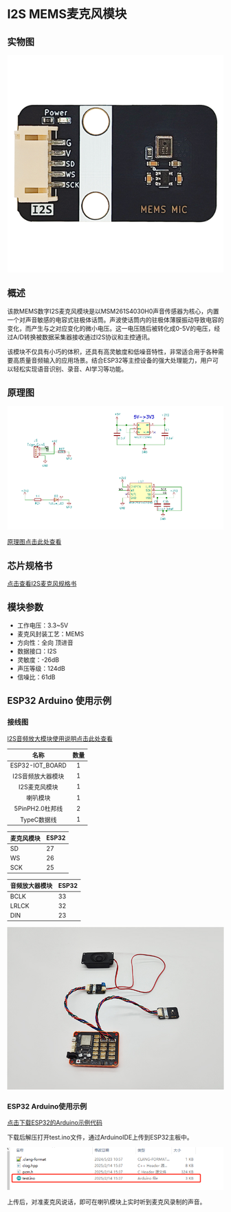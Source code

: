 # I2S MEMS麦克风模块

## 实物图

![实物图](picture/physical_model.jpg)

## 概述

该款MEMS数字I2S麦克风模块是以MSM261S4030H0声音传感器为核心，内置一个对声音敏感的电容式驻极体话筒。声波使话筒内的驻极体薄膜振动导致电容的变化，而产生与之对应变化的微小电压。这一电压随后被转化成0-5V的电压，经过A/D转换被数据采集器接收通过I2S协议和主控通讯。

该模块不仅具有小巧的体积，还具有高灵敏度和低噪音特性，非常适合用于各种需要高质量音频输入的应用场景。结合ESP32等主控设备的强大处理能力，用户可以轻松实现语音识别、录音、AI学习等功能。

## 原理图

![原理图](picture/schematic_diagram.png)

[原理图点击此处查看](zh-cn/ph2.0_sensors/smart_module/i2s_mems_mic/MSM261S4030H0_MEMS_MIC.pdf ':ignore')

## 芯片规格书

[点击查看I2S麦克风规格书](zh-cn/ph2.0_sensors/smart_module/i2s_mems_mic/MSM261S4030H0.pdf ':ignore')

## 模块参数

- 工作电压：3.3~5V
- 麦克风封装工艺：MEMS
- 方向性：全向 顶进音
- 数据接口：I2S
- 灵敏度：-26dB
- 声压等级：124dB
- 信噪比：61dB

## ESP32 Arduino 使用示例

### 接线图

[I2S音频放大模块使用说明点击此处查看](zh-cn/ph2.0_sensors/smart_module/i2s_audio_amplifier_module/i2s_audio_amplifier_module.md)

|       名称        | 数量 |
| :---------------: | :--: |
|  ESP32-IOT_BOARD  |  1   |
| I2S音频放大器模块 |  1   |
|   I2S麦克风模块   |  1   |
|     喇叭模块      |  1   |
|  5PinPH2.0杜邦线  |  2   |
|    TypeC数据线    |  1   |

| 麦克风模块 | ESP32 |
| ---------- | ----- |
| SD         | 27    |
| WS         | 26    |
| SCK        | 25    |

| 音频放大器模块 | ESP32 |
| -------------- | ----- |
| BCLK           | 33    |
| LRLCK          | 32    |
| DIN            | 23    |

![接线图](picture/circuit_diagram.png)

### ESP32 Arduino使用示例

[点击下载ESP32的Arduino示例代码](zh-cn/ph2.0_sensors/smart_module/i2s_mems_mic/esp32_i2s_rw.zip ':ignore')

下载后解压打开test.ino文件，通过ArduinoIDE上传到ESP32主板中。

![alt text](picture/test.jpg)

上传后，对准麦克风说话，即可在喇叭模块上实时听到麦克风录制的声音。
